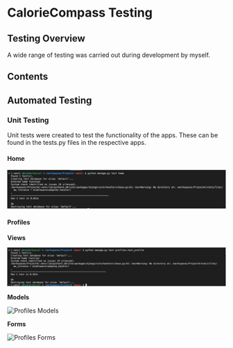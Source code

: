 # **CalorieCompass Testing**

## **Testing Overview**

A wide range of testing was carried out during development by myself.

## **Contents**


## **Automated Testing**

### **Unit Testing**

Unit tests were created to test the functionality of the apps. These can be found in the tests.py files in the respective apps.

#### **Home**

![Home](/docs/unit_testing/test_home.png)


#### **Profiles**

**Views**

![Profiles Views](/docs/unit_testing/test_profile_views.png)

**Models**

![Profiles Models](/docs/unit_testing/test_profiles_models.webp)

**Forms**

![Profiles Forms](/docs/unit_testing/test_profiles_forms.webp)